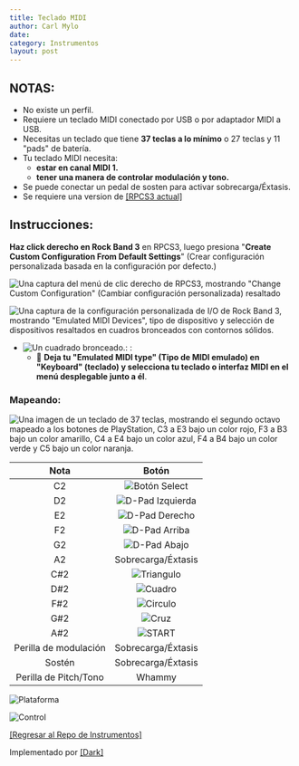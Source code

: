 ```yaml
---
title: Teclado MIDI
author: Carl Mylo
date: 
category: Instrumentos
layout: post
---
```


## NOTAS:

* No existe un perfil.
* Requiere un teclado MIDI conectado por USB o por adaptador MIDI a USB.
* Necesitas un teclado que tiene **37 teclas a lo mínimo** o 27 teclas y 11 "pads" de batería.
* Tu teclado MIDI necesita:
	* **estar en canal MIDI 1.**
	* **tener una manera de controlar modulación y tono.**
* Se puede conectar un pedal de sosten para activar sobrecarga/Éxtasis.
* Se requiere una version de [[RPCS3 actual]](https://rpcs3.net/download)

## Instrucciones:

**Haz click derecho en Rock Band 3** en RPCS3, luego presiona "**Create Custom Configuration From Default Settings**" (Crear configuración personalizada basada en la configuración por defecto.)  

![Una captura del menú de clic derecho de RPCS3, mostrando "Change Custom Configuration" (Cambiar configuración personalizada) resaltado](https://carlmylo.github.io/docu-rpcs3/images/cust/rpcs3customconfigchange.png "Change Custom Configuration")

![Una captura de la configuración personalizada de I/O de Rock Band 3, mostrando "Emulated MIDI Devices", tipo de dispositivo y selección de dispositivos resaltados en cuadros bronceados con contornos sólidos.](https://carlmylo.github.io/docu-rpcs3/images/cust/iod.png "I/O")
* ![Un cuadrado bronceado.](https://carlmylo.github.io/docu-rpcs3/images/cust/smalltan.png "Cuadrado bronceado"): : 
	* 🎹 **Deja tu "Emulated MIDI type" (Tipo de MIDI emulado) en "Keyboard" (teclado) y selecciona tu teclado o interfaz MIDI en el menú desplegable junto a él**.

### Mapeando:

![Una imagen de un teclado de 37 teclas, mostrando el segundo octavo mapeado a los botones de PlayStation, C3 a E3 bajo un color rojo, F3 a B3 bajo un color amarillo, C4 a E4 bajo un color azul, F4 a B4 bajo un color verde y C5 bajo un color naranja.](https://carlmylo.github.io/docu-rpcs3/images/midi/keysctrl.png "Referencia del Teclado MIDI")

| **Nota** | **Botón** |
|:--------:|:-------------------:|
| C2 | ![Botón Select](https://carlmylo.github.io/docu-rpcs3/images/btns/ctrls/ps3/sel.png "Botón Select") |
| D2 | ![D-Pad Izquierda](https://carlmylo.github.io/docu-rpcs3/images/btns/ctrls/ps3/dl.png "D-Pad Izquierda") |
| E2 | ![D-Pad Derecho](https://carlmylo.github.io/docu-rpcs3/images/btns/ctrls/ps3/dr.png "D-Pad Derecho") |
| F2 | ![D-Pad Arriba](https://carlmylo.github.io/docu-rpcs3/images/btns/ctrls/ps3/du.png "D-Pad Arriba") |
| G2 | ![D-Pad Abajo](https://carlmylo.github.io/docu-rpcs3/images/btns/ctrls/ps3/dd.png "D-Pad Abajo") |
| A2 | Sobrecarga/Éxtasis |
| C#2 | ![Triangulo](https://carlmylo.github.io/docu-rpcs3/images/btns/ctrls/ps3/t.png "Triangulo") |
| D#2 | ![Cuadro](https://carlmylo.github.io/docu-rpcs3/images/btns/ctrls/ps3/s.png "Cuadro") |
| F#2 | ![Circulo](https://carlmylo.github.io/docu-rpcs3/images/btns/ctrls/ps3/o.png "Circulo") |
| G#2 | ![Cruz](https://carlmylo.github.io/docu-rpcs3/images/btns/ctrls/ps3/x.png "Cruz") |
| A#2 | ![START](https://carlmylo.github.io/docu-rpcs3/images/btns/ctrls/ps3/sta.png "START") |
| Perilla de modulación | Sobrecarga/Éxtasis |
| Sostén | Sobrecarga/Éxtasis |
| Perilla de Pitch/Tono | Whammy |

![Plataforma](https://carlmylo.github.io/docu-rpcs3/images/instruments/plat/midi.png "Plataforma") 

![Control](https://carlmylo.github.io/docu-rpcs3/images/instruments/cont/midikeyscontroller.png "Control") 

[[Regresar al Repo de Instrumentos]](https://rb3pc.milohax.org/espanol/repodeinst/#lista-de-instrumentos)

Implementado por [[Dark]](https://dark.ski/)